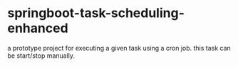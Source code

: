 # springboot-task-scheduling-enhanced
a prototype project for executing a given task using a cron job. this task can be start/stop manually.
